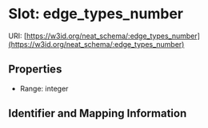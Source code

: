 # Slot: edge_types_number

URI: [https://w3id.org/neat_schema/:edge_types_number](https://w3id.org/neat_schema/:edge_types_number)



<!-- no inheritance hierarchy -->


## Properties

 * Range: integer



## Identifier and Mapping Information





